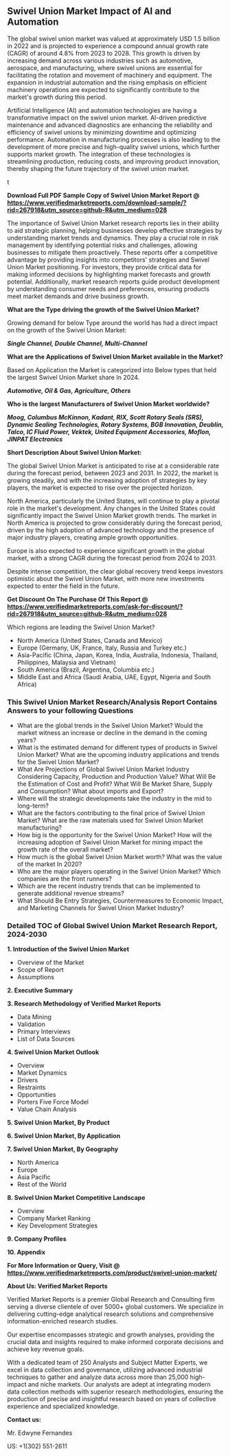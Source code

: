 <h2>Swivel Union Market Impact of AI and Automation</h2><p>The global swivel union market was valued at approximately USD 1.5 billion in 2022 and is projected to experience a compound annual growth rate (CAGR) of around 4.8% from 2023 to 2028. This growth is driven by increasing demand across various industries such as automotive, aerospace, and manufacturing, where swivel unions are essential for facilitating the rotation and movement of machinery and equipment. The expansion in industrial automation and the rising emphasis on efficient machinery operations are expected to significantly contribute to the market's growth during this period.</p><p>Artificial Intelligence (AI) and automation technologies are having a transformative impact on the swivel union market. AI-driven predictive maintenance and advanced diagnostics are enhancing the reliability and efficiency of swivel unions by minimizing downtime and optimizing performance. Automation in manufacturing processes is also leading to the development of more precise and high-quality swivel unions, which further supports market growth. The integration of these technologies is streamlining production, reducing costs, and improving product innovation, thereby shaping the future trajectory of the swivel union market.</p>t</p><p id="" class=""><strong>Download Full PDF Sample Copy of Swivel Union Market Report @ <a href="https://www.verifiedmarketreports.com/download-sample/?rid=267918&utm_source=github-R&utm_medium=028" target="_blank">https://www.verifiedmarketreports.com/download-sample/?rid=267918&utm_source=github-R&utm_medium=028</a></strong></p><p>The importance of&nbsp;Swivel Union Market research reports lies in their ability to aid strategic planning, helping businesses develop effective strategies by understanding market trends and dynamics. They play a crucial role in risk management by identifying potential risks and challenges, allowing businesses to mitigate them proactively. These reports offer a competitive advantage by providing insights into competitors' strategies and Swivel Union Market positioning. For investors, they provide critical data for making informed decisions by highlighting market forecasts and growth potential. Additionally, market research reports guide product development by understanding consumer needs and preferences, ensuring products meet market demands and drive business growth.</p><p><strong>What are the&nbsp;Type driving the growth of the Swivel Union Market?</strong></p><p id="" class="">Growing demand for below Type around the world has had a direct impact on the growth of the Swivel Union Market:</p><em><strong>Single Channel, Double Channel, Multi-Channel</strong></em></p><strong>What are the&nbsp;Applications&nbsp;of Swivel Union Market available in the Market?</strong></p><p id="" class="">Based on Application the Market is categorized into Below types that held the largest Swivel Union Market share In 2024.</p><em><strong>Automotive, Oil & Gas, Agriculture, Others</strong></em></p><strong>Who is the largest Manufacturers of Swivel Union Market worldwide?</strong></p><p><em><strong>Moog, Columbus McKinnon, Kadant, RIX, Scott Rotary Seals (SRS), Dynamic Sealing Technologies, Rotary Systems, BGB Innovation, Deublin, Talco, IC Fluid Power, Vektek, United Equipment Accessories, Moflon, JINPAT Electronics</strong></em></p><p id="" class=""><strong>Short Description About Swivel Union Market:</strong></p><p>The global Swivel Union Market is anticipated to rise at a considerable rate during the forecast period, between 2023 and 2031. In 2022, the market is growing steadily, and with the increasing adoption of strategies by key players, the market is expected to rise over the projected horizon.</p><p>North America, particularly the United States, will continue to play a pivotal role in the market's development. Any changes in the United States could significantly impact the Swivel Union Market growth trends. The market in North America is projected to grow considerably during the forecast period, driven by the high adoption of advanced technology and the presence of major industry players, creating ample growth opportunities.</p><p>Europe is also expected to experience significant growth in the global market, with a strong CAGR during the forecast period from 2024 to 2031.</p><p>Despite intense competition, the clear global recovery trend keeps investors optimistic about the Swivel Union Market, with more new investments expected to enter the field in the future.</p><p id="" class=""><strong>Get Discount On The Purchase Of This Report @ <a href="https://www.verifiedmarketreports.com/ask-for-discount/?rid=267918&utm_source=github-R&utm_medium=028" target="_blank">https://www.verifiedmarketreports.com/ask-for-discount/?rid=267918&utm_source=github-R&utm_medium=028</a></strong></p>Which regions are leading the Swivel Union Market?</p><ul><li>North America (United States, Canada and Mexico)</li><li>Europe (Germany, UK, France, Italy, Russia and Turkey etc.)</li><li>Asia-Pacific (China, Japan, Korea, India, Australia, Indonesia, Thailand, Philippines, Malaysia and Vietnam)</li><li>South America (Brazil, Argentina, Columbia etc.)</li><li>Middle East and Africa (Saudi Arabia, UAE, Egypt, Nigeria and South Africa)</li></ul><h3 id="" class="">This Swivel Union Market Research/Analysis Report Contains Answers to your following Questions</h3><ul><li>What are the global trends in the Swivel Union Market? Would the market witness an increase or decline in the demand in the coming years?</li><li>What is the estimated demand for different types of products in Swivel Union Market? What are the upcoming industry applications and trends for the Swivel Union Market?</li><li>What Are Projections of Global Swivel Union Market Industry Considering Capacity, Production and Production Value? What Will Be the Estimation of Cost and Profit? What Will Be Market Share, Supply and Consumption? What about imports and Export?</li><li>Where will the strategic developments take the industry in the mid to long-term?</li><li>What are the factors contributing to the final price of Swivel Union Market? What are the raw materials used for Swivel Union Market manufacturing?</li><li>How big is the opportunity for the Swivel Union Market? How will the increasing adoption of Swivel Union Market for mining impact the growth rate of the overall market?</li><li>How much is the global Swivel Union Market worth? What was the value of the market In 2020?</li><li>Who are the major players operating in the Swivel Union Market? Which companies are the front runners?</li><li>Which are the recent industry trends that can be implemented to generate additional revenue streams?</li><li>What Should Be Entry Strategies, Countermeasures to Economic Impact, and Marketing Channels for Swivel Union Market Industry?</li></ul><h3 id="" class="">Detailed TOC of Global Swivel Union Market Research Report, 2024-2030</h3><p id="" class=""><strong>1. Introduction of the Swivel Union Market</strong></p><ul><li>Overview of the Market</li><li>Scope of Report</li><li>Assumptions</li></ul><p id="" class=""><strong>2. Executive Summary</strong></p><p id="" class=""><strong>3. Research Methodology of Verified Market Reports</strong></p><ul><li>Data Mining</li><li>Validation</li><li>Primary Interviews</li><li>List of Data Sources</li></ul><p id="" class=""><strong>4. Swivel Union Market Outlook</strong></p><ul><li>Overview</li><li>Market Dynamics</li><li>Drivers</li><li>Restraints</li><li>Opportunities</li><li>Porters Five Force Model</li><li>Value Chain Analysis</li></ul><p id="" class=""><strong>5. Swivel Union Market, By Product</strong></p><p id="" class=""><strong>6. Swivel Union Market, By Application</strong></p><p id="" class=""><strong>7. Swivel Union Market, By Geography</strong></p><ul><li>North America</li><li>Europe</li><li>Asia Pacific</li><li>Rest of the World</li></ul><p id="" class=""><strong>8. Swivel Union Market Competitive Landscape</strong></p><ul><li>Overview</li><li>Company Market Ranking</li><li>Key Development Strategies</li></ul><p id="" class=""><strong>9. Company Profiles</strong></p><p id="" class=""><strong>10. Appendix</strong></p><p id="" class=""><strong>For More Information or Query, Visit @ <a href="https://www.verifiedmarketreports.com/product/swivel-union-market/" target="_blank">https://www.verifiedmarketreports.com/product/swivel-union-market/</a></strong></p><p id="" class=""><strong>About Us: Verified Market Reports</strong></p><p id="" class="">Verified Market Reports is a premier Global Research and Consulting firm serving a diverse clientele of over 5000+ global customers. We specialize in delivering cutting-edge analytical research solutions and comprehensive information-enriched research studies.</p><p id="" class="">Our expertise encompasses strategic and growth analyses, providing the crucial data and insights required to make informed corporate decisions and achieve key revenue goals.</p><p id="" class="">With a dedicated team of 250 Analysts and Subject Matter Experts, we excel in data collection and governance, utilizing advanced industrial techniques to gather and analyze data across more than 25,000 high-impact and niche markets. Our analysts are adept at integrating modern data collection methods with superior research methodologies, ensuring the production of precise and insightful research based on years of collective experience and specialized knowledge.</p><p id="" class=""><strong>Contact us:</strong></p><p id="" class="">Mr. Edwyne Fernandes</p><p id="" class="">US: +1(302) 551-2611</p>